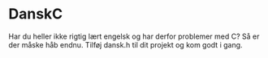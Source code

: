 # DanskC

Har du heller ikke rigtig lært engelsk og har derfor problemer med C? Så er der måske håb endnu. Tilføj dansk.h til dit projekt og kom godt i gang.

